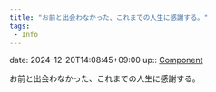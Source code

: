 ```yaml
---
title: "お前と出会わなかった、これまでの人生に感謝する。"
tags:
 - Info
---
```


date: 2024-12-20T14:08:45+09:00
up:: [Component](Bar/Novel/Chaos/Component.md)

お前と出会わなかった、これまでの人生に感謝する。